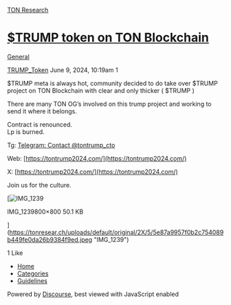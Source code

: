 [TON Research](/)

# [$TRUMP token on TON Blockchain](/t/trump-token-on-ton-blockchain/23504)

[General](/c/general/4) 

    

[TRUMP\_Token](https://tonresear.ch/u/TRUMP_Token)   June 9, 2024, 10:19am  1

$TRUMP meta is always hot, community decided to do take over $TRUMP project on TON Blockchain with clear and only thicker ( $TRUMP )

There are many TON OG’s involved on this trump project and working to send it where it belongs.

Contract is renounced.  
Lp is burned.

Tg: [Telegram: Contact @tontrump\_cto](https://t.me/tontrump_cto)

Web: [https://tontrump2024.com/](https://tontrump2024.com/)

X: [https://tontrump2024.com/](https://tontrump2024.com/)

Join us for the culture.  

[![IMG_1239](https://tonresear.ch/uploads/default/optimized/2X/5/5e87a9957f0b2c754089b449fe0da26b9384f9ed_2_500x500.jpeg)

IMG\_1239800×800 50.1 KB

](https://tonresear.ch/uploads/default/original/2X/5/5e87a9957f0b2c754089b449fe0da26b9384f9ed.jpeg "IMG_1239")

  1 Like

*   [Home](/)
*   [Categories](/categories)
*   [Guidelines](/guidelines)

Powered by [Discourse](https://www.discourse.org), best viewed with JavaScript enabled